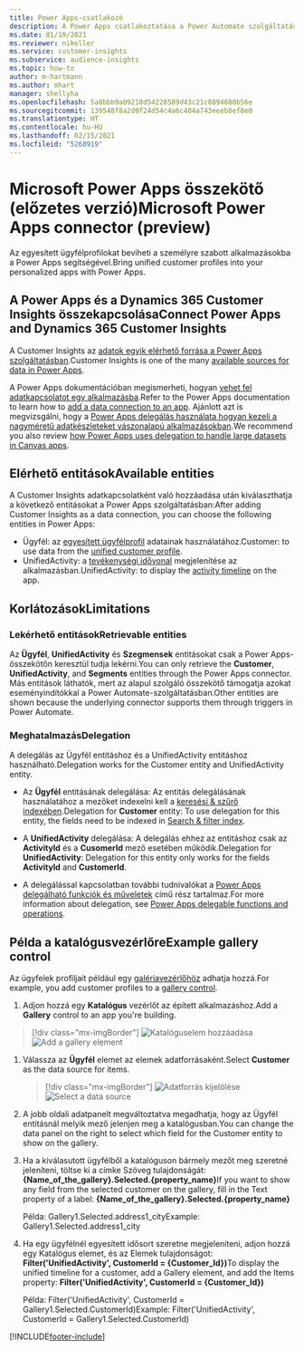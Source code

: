 ```yaml
---
title: Power Apps-csatlakozó
description: A Power Apps csatlakoztatása a Power Automate szolgáltatáshoz.
ms.date: 01/19/2021
ms.reviewer: nikeller
ms.service: customer-insights
ms.subservice: audience-insights
ms.topic: how-to
author: m-hartmann
ms.author: mhart
manager: shellyha
ms.openlocfilehash: 5a8bbb9a09218d54228589d43c21c8894680b56e
ms.sourcegitcommit: 139548f8a2d0f24d54c4a6c404a743eeeb8ef8e0
ms.translationtype: HT
ms.contentlocale: hu-HU
ms.lasthandoff: 02/15/2021
ms.locfileid: "5268919"
---
```

# <a name="microsoft-power-apps-connector-preview"></a><span data-ttu-id="e4f93-103">Microsoft Power Apps összekötő (előzetes verzió)</span><span class="sxs-lookup"><span data-stu-id="e4f93-103">Microsoft Power Apps connector (preview)</span></span>

<span data-ttu-id="e4f93-104">Az egyesített ügyfélprofilokat beviheti a személyre szabott alkalmazásokba a Power Apps segítségével.</span><span class="sxs-lookup"><span data-stu-id="e4f93-104">Bring unified customer profiles into your personalized apps with Power Apps.</span></span>

## <a name="connect-power-apps-and-dynamics-365-customer-insights"></a><span data-ttu-id="e4f93-105">A Power Apps és a Dynamics 365 Customer Insights összekapcsolása</span><span class="sxs-lookup"><span data-stu-id="e4f93-105">Connect Power Apps and Dynamics 365 Customer Insights</span></span>

<span data-ttu-id="e4f93-106">A Customer Insights az [adatok egyik elérhető forrása a Power Apps szolgáltatásban](https://docs.microsoft.com/powerapps/maker/canvas-apps/working-with-data-sources).</span><span class="sxs-lookup"><span data-stu-id="e4f93-106">Customer Insights is one of the many [available sources for data in Power Apps](https://docs.microsoft.com/powerapps/maker/canvas-apps/working-with-data-sources).</span></span>

<span data-ttu-id="e4f93-107">A Power Apps dokumentációban megismerheti, hogyan [vehet fel adatkapcsolatot egy alkalmazásba](https://docs.microsoft.com/powerapps/maker/canvas-apps/add-data-connection).</span><span class="sxs-lookup"><span data-stu-id="e4f93-107">Refer to the Power Apps documentation to learn how to [add a data connection to an app](https://docs.microsoft.com/powerapps/maker/canvas-apps/add-data-connection).</span></span> <span data-ttu-id="e4f93-108">Ajánlott azt is megvizsgálni, hogy a [Power Apps delegálás használata hogyan kezeli a nagyméretű adatkészleteket vászonalapú alkalmazásokban](https://docs.microsoft.com/powerapps/maker/canvas-apps/delegation-overview).</span><span class="sxs-lookup"><span data-stu-id="e4f93-108">We recommend you also review [how Power Apps uses delegation to handle large datasets in Canvas apps](https://docs.microsoft.com/powerapps/maker/canvas-apps/delegation-overview).</span></span>

## <a name="available-entities"></a><span data-ttu-id="e4f93-109">Elérhető entitások</span><span class="sxs-lookup"><span data-stu-id="e4f93-109">Available entities</span></span>

<span data-ttu-id="e4f93-110">A Customer Insights adatkapcsolatként való hozzáadása után kiválaszthatja a következő entitásokat a Power Apps szolgáltatásban:</span><span class="sxs-lookup"><span data-stu-id="e4f93-110">After adding Customer Insights as a data connection, you can choose the following entities in Power Apps:</span></span>

- <span data-ttu-id="e4f93-111">Ügyfél: az [egyesített ügyfélprofil](customer-profiles.md) adatainak használatához.</span><span class="sxs-lookup"><span data-stu-id="e4f93-111">Customer: to use data from the [unified customer profile](customer-profiles.md).</span></span>
- <span data-ttu-id="e4f93-112">UnifiedActivity: a [tevékenységi idővonal](activities.md) megjelenítése az alkalmazásban.</span><span class="sxs-lookup"><span data-stu-id="e4f93-112">UnifiedActivity: to display the [activity timeline](activities.md) on the app.</span></span>

## <a name="limitations"></a><span data-ttu-id="e4f93-113">Korlátozások</span><span class="sxs-lookup"><span data-stu-id="e4f93-113">Limitations</span></span>

### <a name="retrievable-entities"></a><span data-ttu-id="e4f93-114">Lekérhető entitások</span><span class="sxs-lookup"><span data-stu-id="e4f93-114">Retrievable entities</span></span>

<span data-ttu-id="e4f93-115">Az **Ügyfél**, **UnifiedActivity** és **Szegmensek** entitásokat csak a Power Apps-összekötőn keresztül tudja lekérni.</span><span class="sxs-lookup"><span data-stu-id="e4f93-115">You can only retrieve the **Customer**, **UnifiedActivity**, and **Segments** entities through the Power Apps connector.</span></span> <span data-ttu-id="e4f93-116">Más entitások láthatók, mert az alapul szolgáló összekötő támogatja azokat eseményindítókkal a Power Automate-szolgáltatásban.</span><span class="sxs-lookup"><span data-stu-id="e4f93-116">Other entities are shown because the underlying connector supports them through triggers in Power Automate.</span></span>  

### <a name="delegation"></a><span data-ttu-id="e4f93-117">Meghatalmazás</span><span class="sxs-lookup"><span data-stu-id="e4f93-117">Delegation</span></span>

<span data-ttu-id="e4f93-118">A delegálás az Ügyfél entitáshoz és a UnifiedActivity entitáshoz használható.</span><span class="sxs-lookup"><span data-stu-id="e4f93-118">Delegation works for the Customer entity and UnifiedActivity entity.</span></span> 

- <span data-ttu-id="e4f93-119">Az **Ügyfél** entitásának delegálása: Az entitás delegálásának használatához a mezőket indexelni kell a [keresési & szűrő indexében](search-filter-index.md).</span><span class="sxs-lookup"><span data-stu-id="e4f93-119">Delegation for **Customer** entity: To use delegation for this entity, the fields need to be indexed in [Search & filter index](search-filter-index.md).</span></span>  

- <span data-ttu-id="e4f93-120">A **UnifiedActivity** delegálása: A delegálás ehhez az entitáshoz csak az **ActivityId** és a **CusomerId** mező esetében működik.</span><span class="sxs-lookup"><span data-stu-id="e4f93-120">Delegation for **UnifiedActivity**: Delegation for this entity only works for the fields **ActivityId** and **CustomerId**.</span></span>  

- <span data-ttu-id="e4f93-121">A delegálással kapcsolatban további tudnivalókat a [Power Apps delegálható funkciók és műveletek](https://docs.microsoft.com/connectors/commondataservice/#power-apps-delegable-functions-and-operations-for-the-cds-for-apps) című rész tartalmaz.</span><span class="sxs-lookup"><span data-stu-id="e4f93-121">For more information about delegation, see [Power Apps delegable functions and operations](https://docs.microsoft.com/connectors/commondataservice/#power-apps-delegable-functions-and-operations-for-the-cds-for-apps).</span></span> 

## <a name="example-gallery-control"></a><span data-ttu-id="e4f93-122">Példa a katalógusvezérlőre</span><span class="sxs-lookup"><span data-stu-id="e4f93-122">Example gallery control</span></span>

<span data-ttu-id="e4f93-123">Az ügyfelek profiljait például egy [galériavezérlőhöz](https://docs.microsoft.com/powerapps/maker/canvas-apps/add-gallery) adhatja hozzá.</span><span class="sxs-lookup"><span data-stu-id="e4f93-123">For example, you add customer profiles to a [gallery control](https://docs.microsoft.com/powerapps/maker/canvas-apps/add-gallery).</span></span>

1. <span data-ttu-id="e4f93-124">Adjon hozzá egy **Katalógus** vezérlőt az épített alkalmazáshoz.</span><span class="sxs-lookup"><span data-stu-id="e4f93-124">Add a **Gallery** control to an app you're building.</span></span>

> [!div class="mx-imgBorder"]
> <span data-ttu-id="e4f93-125">![Katalóguselem hozzáadása](media/connector-powerapps9.png "Katalóguselem hozzáadása")</span><span class="sxs-lookup"><span data-stu-id="e4f93-125">![Add a gallery element](media/connector-powerapps9.png "Add a gallery element")</span></span>

1. <span data-ttu-id="e4f93-126">Válassza az **Ügyfél** elemet az elemek adatforrásaként.</span><span class="sxs-lookup"><span data-stu-id="e4f93-126">Select **Customer** as the data source for items.</span></span>

    > [!div class="mx-imgBorder"]
    > <span data-ttu-id="e4f93-127">![Adatforrás kijelölése](media/choose-datasource-powerapps.png "Adatforrás kijelölése")</span><span class="sxs-lookup"><span data-stu-id="e4f93-127">![Select a data source](media/choose-datasource-powerapps.png "Select a data source")</span></span>

1. <span data-ttu-id="e4f93-128">A jobb oldali adatpanelt megváltoztatva megadhatja, hogy az Ügyfél entitásnál melyik mező jelenjen meg a katalógusban.</span><span class="sxs-lookup"><span data-stu-id="e4f93-128">You can change the data panel on the right to select which field for the Customer entity to show on the gallery.</span></span>

1. <span data-ttu-id="e4f93-129">Ha a kiválasutott ügyfélből a katalóguson bármely mezőt meg szeretné jeleníteni, töltse ki a címke Szöveg tulajdonságát: **{Name_of_the_gallery}.Selected.{property_name}**</span><span class="sxs-lookup"><span data-stu-id="e4f93-129">If you want to show any field from the selected customer on the gallery, fill in the Text property of a label:  **{Name_of_the_gallery}.Selected.{property_name}**</span></span>

    <span data-ttu-id="e4f93-130">Példa: Gallery1.Selected.address1_city</span><span class="sxs-lookup"><span data-stu-id="e4f93-130">Example: Gallery1.Selected.address1_city</span></span>

1. <span data-ttu-id="e4f93-131">Ha egy ügyfélnél egyesített idősort szeretne megjeleníteni, adjon hozzá egy Katalógus elemet, és az Elemek tulajdonságot: **Filter('UnifiedActivity', CustomerId = {Customer_Id})**</span><span class="sxs-lookup"><span data-stu-id="e4f93-131">To display the unified timeline for a customer, add a Gallery element, and add the Items property: **Filter('UnifiedActivity', CustomerId = {Customer_Id})**</span></span>

    <span data-ttu-id="e4f93-132">Példa: Filter('UnifiedActivity', CustomerId = Gallery1.Selected.CustomerId)</span><span class="sxs-lookup"><span data-stu-id="e4f93-132">Example: Filter('UnifiedActivity', CustomerId = Gallery1.Selected.CustomerId)</span></span>


[!INCLUDE[footer-include](../includes/footer-banner.md)]